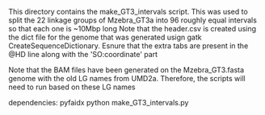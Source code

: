 This directory contains the make_GT3_intervals script.
This was used to split the 22 linkage groups of Mzebra_GT3a into 96 roughly equal intervals so that each one is ~10Mbp long
Note that the header.csv is created using the dict file for the genome that was generated usign gatk CreateSequenceDictionary. Esnure that the extra tabs are present in the @HD line along with the 'SO:coordinate' part

Note that the BAM files have been generated on the Mzebra_GT3.fasta genome with the old LG names from UMD2a. Therefore, the scripts will need to run based on these LG names

dependencies: pyfaidx
python make_GT3_intervals.py